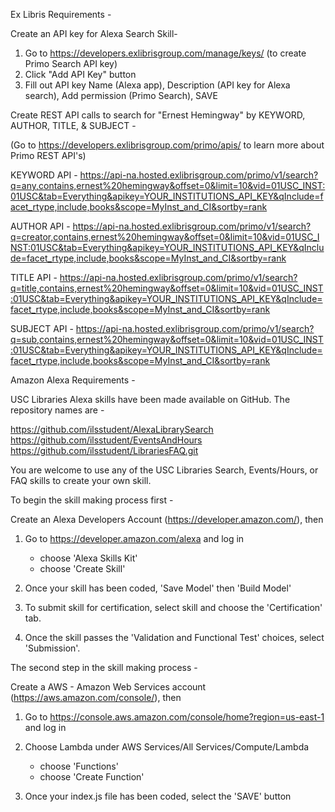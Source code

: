 
Ex Libris Requirements -

Create an API key for Alexa Search Skill-

1. Go to https://developers.exlibrisgroup.com/manage/keys/ (to create Primo Search API key)
2. Click "Add API Key" button
3. Fill out API key Name (Alexa app), Description (API key for Alexa search), Add permission (Primo Search), SAVE


Create REST API calls to search for "Ernest Hemingway" by KEYWORD, AUTHOR, TITLE, & SUBJECT -

(Go to https://developers.exlibrisgroup.com/primo/apis/ to learn more about Primo REST API's)

KEYWORD API -
https://api-na.hosted.exlibrisgroup.com/primo/v1/search?q=any,contains,ernest%20hemingway&offset=0&limit=10&vid=01USC_INST:01USC&tab=Everything&apikey=YOUR_INSTITUTIONS_API_KEY&qInclude=facet_rtype,include,books&scope=MyInst_and_CI&sortby=rank

AUTHOR API -
https://api-na.hosted.exlibrisgroup.com/primo/v1/search?q=creator,contains,ernest%20hemingway&offset=0&limit=10&vid=01USC_INST:01USC&tab=Everything&apikey=YOUR_INSTITUTIONS_API_KEY&qInclude=facet_rtype,include,books&scope=MyInst_and_CI&sortby=rank

TITLE API -
https://api-na.hosted.exlibrisgroup.com/primo/v1/search?q=title,contains,ernest%20hemingway&offset=0&limit=10&vid=01USC_INST:01USC&tab=Everything&apikey=YOUR_INSTITUTIONS_API_KEY&qInclude=facet_rtype,include,books&scope=MyInst_and_CI&sortby=rank

SUBJECT API -
https://api-na.hosted.exlibrisgroup.com/primo/v1/search?q=sub,contains,ernest%20hemingway&offset=0&limit=10&vid=01USC_INST:01USC&tab=Everything&apikey=YOUR_INSTITUTIONS_API_KEY&qInclude=facet_rtype,include,books&scope=MyInst_and_CI&sortby=rank




Amazon Alexa Requirements -

USC Libraries Alexa skills have been made available on GitHub. The repository names are -

https://github.com/ilsstudent/AlexaLibrarySearch
https://github.com/ilsstudent/EventsAndHours
https://github.com/ilsstudent/LibrariesFAQ.git

You are welcome to use any of the USC Libraries Search, Events/Hours, or FAQ skills to create your own skill.


To begin the skill making process first -

Create an Alexa Developers Account (https://developer.amazon.com/), then

1. Go to https://developer.amazon.com/alexa and log in
   - choose 'Alexa Skills Kit'
   - choose 'Create Skill'

2. Once your skill has been coded, 'Save Model' then 'Build Model'

3. To submit skill for certification, select skill and choose the 'Certification' tab.

4. Once the skill passes the 'Validation and Functional Test' choices, select 'Submission'.



The second step in the skill making process -


Create a AWS - Amazon Web Services account (https://aws.amazon.com/console/), then

1. Go to https://console.aws.amazon.com/console/home?region=us-east-1 and log in

2. Choose Lambda under AWS Services/All Services/Compute/Lambda
   - choose 'Functions'
   - choose 'Create Function'

3. Once your index.js file has been coded, select the 'SAVE' button

